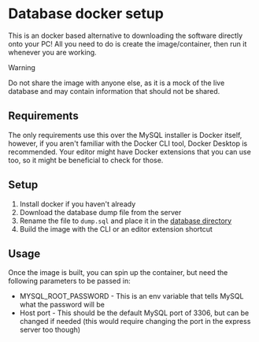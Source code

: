 # Database docker setup

This is an docker based alternative to downloading the software directly onto your PC! All you need to do is create the image/container, then run it whenever you are working.

> [!Warning]
> Do not share the image with anyone else, as it is a mock of the live database and may contain information that should not be shared.

## Requirements

The only requirements use this over the MySQL installer is Docker itself, however, if you aren't familiar with the Docker CLI tool, Docker Desktop is recommended. Your editor might have Docker extensions that you can use too, so it might be beneficial to check for those.

## Setup

1. Install docker if you haven't already
2. Download the database dump file from the server
3. Rename the file to `dump.sql` and place it in the [database directory](.)
4. Build the image with the CLI or an editor extension shortcut

## Usage

Once the image is built, you can spin up the container, but need the following parameters to be passed in:

- MYSQL_ROOT_PASSWORD - This is an env variable that tells MySQL what the password will be
- Host port - This should be the default MySQL port of 3306, but can be changed if needed (this would require changing the port in the express server too though)

